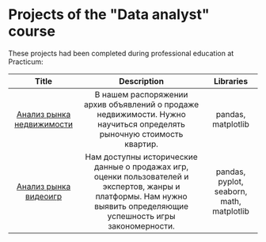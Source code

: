 # Projects of the "Data analyst" course

These projects had been completed during professional education at Practicum:


| Title       | Description  | Libraries            |
| :-------------------:|:-------------------: |:---------------------------:|
| [Анализ рынка недвижимости](https://github.com/Croissant24-7/My-projects/blob/main/Project_1/real_estate_market_final.ipynb/ "Проект № 1") |В нашем распоряжении архив объявлений о продаже недвижимости. Нужно научиться определять рыночную стоимость квартир. | pandas, matplotlib
| [Анализ рынка видеоигр](https://github.com/Croissant24-7/My-projects/blob/main/Project_2/videogames_market_project.ipynb/ "Проект № 2") |Нам доступны исторические данные о продажах игр, оценки пользователей и экспертов, жанры и платформы. Нам нужно выявить определяющие успешность игры закономерности.                 | pandas, pyplot, seaborn, math, matplotlib


